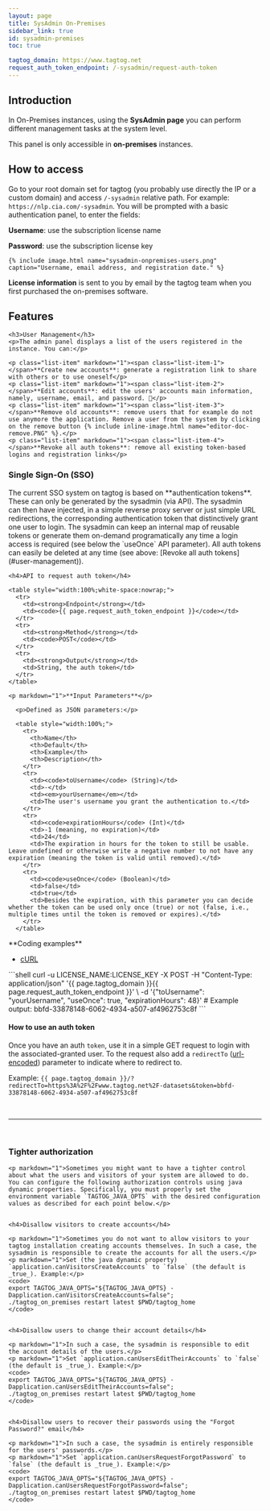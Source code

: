 ```yaml
---
layout: page
title: SysAdmin On-Premises
sidebar_link: true
id: sysadmin-premises
toc: true

tagtog_domain: https://www.tagtog.net
request_auth_token_endpoint: /-sysadmin/request-auth-token
---
```


<div class="page-section">
  <div class="two-third-col">
    <h2>Introduction</h2>
    <p>In On-Premises instances, using the <strong>SysAdmin page</strong> you can perform different management tasks at the system level.</p>
  </div>
  <div class="one-third-col">
    <div class="message">
      This panel is only accessible in <strong>on-premises</strong> instances.
    </div>
  </div>

  <div class="two-third-col">
    <h2>How to access</h2>
    <p>Go to your root domain set for tagtog (you probably use directly the IP or a custom domain) and access <code>/-sysadmin</code> relative path. For example: <code>https://nlp.cia.com/-sysadmin</code>. You will be prompted with a basic authentication panel, to enter the fields:</p>
    <p class="list-item"><span class="list-item-1"></span><strong>Username</strong>: use the subscription license name</p>
    <p class="list-item"><span class="list-item-2"></span><strong>Password</strong>: use the subscription license key</p>

    {% include image.html name="sysadmin-onpremises-users.png"  caption="Username, email address, and registration date." %}
  </div>
  <div class="one-third-col">
    <div class="message">
      <strong>License information</strong> is sent to you by email by the tagtog team when you first purchased the on-premises software.
    </div>
  </div>

  <div class="two-third-col">
    <h2>Features</h2>

    <h3>User Management</h3>
    <p>The admin panel displays a list of the users registered in the instance. You can:</p>

    <p class="list-item" markdown="1"><span class="list-item-1"></span>**Create new accounts**: generate a registration link to share with others or to use oneself</p>
    <p class="list-item" markdown="1"><span class="list-item-2"></span>**Edit accounts**: edit the users' accounts main information, namely, username, email, and password. 📝</p>
    <p class="list-item" markdown="1"><span class="list-item-3"></span>**Remove old accounts**: remove users that for example do not use anymore the application. Remove a user from the system by clicking on the remove button {% include inline-image.html name="editor-doc-remove.PNG" %}.</p>
    <p class="list-item" markdown="1"><span class="list-item-4"></span>**Revoke all auth tokens**: remove all existing token-based logins and registration links</p>
  </div>

  <div class="two-third-col">
    <h3>Single Sign-On (SSO)</h3>
    <p markdown="1">The current SSO system on tagtog is based on **authentication tokens**. These can only be generated by the sysadmin (via API). The sysadmin can then have injected, in a simple reverse proxy server or just simple URL redirections, the corresponding authentication token that distinctively grant one user to login. The sysadmin can keep an internal map of reusable tokens or generate them on-demand programatically any time a login access is required (see below the `useOnce` API parameter). All auth tokens can easily be deleted at any time (see above: [Revoke all auth tokens](#user-management)).</p>

    <h4>API to request auth token</h4>

    <table style="width:100%;white-space:nowrap;">
      <tr>
        <td><strong>Endpoint</strong></td>
        <td><code>{{ page.request_auth_token_endpoint }}</code></td>
      </tr>
      <tr>
        <td><strong>Method</strong></td>
        <td><code>POST</code></td>
      </tr>
      <tr>
        <td><strong>Output</strong></td>
        <td>String, the auth token</td>
      </tr>
    </table>

    <p markdown="1">**Input Parameters**</p>

      <p>Defined as JSON parameters:</p>

      <table style="width:100%;">
        <tr>
          <th>Name</th>
          <th>Default</th>
          <th>Example</th>
          <th>Description</th>
        </tr>
        <tr>
          <td><code>toUsername</code> (String)</td>
          <td>-</td>
          <td><em>yourUsername</em></td>
          <td>The user's username you grant the authentication to.</td>
        </tr>
        <tr>
          <td><code>expirationHours</code> (Int)</td>
          <td>-1 (meaning, no expiration)</td>
          <td>24</td>
          <td>The expiration in hours for the token to still be usable. Leave undefined or otherwise write a negative number to not have any expiration (meaning the token is valid until removed).</td>
        </tr>
        <tr>
          <td><code>useOnce</code> (Boolean)</td>
          <td>false</td>
          <td>true</td>
          <td>Besides the expiration, with this parameter you can decide whether the token can be used only once (true) or not (false, i.e., multiple times until the token is removed or expires).</td>
        </tr>  
      </table>

  </div>  

  <div class="two-third-col" markdown="1"> <!-- Opens main section: two-third-cold div -->
    **Coding examples**

<div id="tabs-container">
  <ul class="tabs-menu">
    <li class="current"><a href="#tab_api_request_auth_token_curl">cURL</a></li>
  </ul>
  <div class="tab">
<div id="tab_api_request_auth_token_curl" class="tab-content" style="display: block" markdown="1">
```shell
curl -u LICENSE_NAME:LICENSE_KEY -X POST -H "Content-Type: application/json" '{{ page.tagtog_domain }}{{ page.request_auth_token_endpoint }}' \
-d '{"toUsername": "yourUsername", "useOnce": true, "expirationHours": 48}'
# Example output: bbfd-33878148-6062-4934-a507-af4962753c8f
```
</div>
  </div>
</div>

  </div> <!-- Closes main section: two-third-cold div -->


  <div class="two-third-col">    
    <h4>How to use an auth token</h4>
      <p>Once you have an auth <code>token</code>, use it in a simple GET request to login with the associated-granted user. To the request also add a <code>redirectTo</code> (<a href="https://meyerweb.com/eric/tools/dencoder/">url-encoded</a>) parameter to indicate where to redirect to.</p>
      <p>Example: <code>{{ page.tagtog_domain }}/?redirectTo=https%3A%2F%2Fwww.tagtog.net%2F-datasets&token=bbfd-33878148-6062-4934-a507-af4962753c8f</code></p>
  </div> <!-- Closes main section: two-third-cold div -->


  <div class="two-third-col">
    <br/><hr/><br/>
    <h3>Tighter authorization</h3>

    <p markdown="1">Sometimes you might want to have a tighter control about what the users and visitors of your system are allowed to do. You can configure the following authorization controls using java dynamic properties. Specifically, you must properly set the environment variable `TAGTOG_JAVA_OPTS` with the desired configuration values as described for each point below.</p>


    <h4>Disallow visitors to create accounts</h4>

    <p markdown="1">Sometimes you do not want to allow visitors to your tagtog installation creating accounts themselves. In such a case, the sysadmin is responsible to create the accounts for all the users.</p>
    <p markdown="1">Set (the java dynamic property) `application.canVisitorsCreateAccounts` to `false` (the default is _true_). Example:</p>
    <code>      
    export TAGTOG_JAVA_OPTS="${TAGTOG_JAVA_OPTS} -Dapplication.canVisitorsCreateAccounts=false";
    ./tagtog_on_premises restart latest $PWD/tagtog_home
    </code>


    <h4>Disallow users to change their account details</h4>

    <p markdown="1">In such a case, the sysadmin is responsible to edit the account details of the users.</p>
    <p markdown="1">Set `application.canUsersEditTheirAccounts` to `false` (the default is _true_). Example:</p>
    <code>      
    export TAGTOG_JAVA_OPTS="${TAGTOG_JAVA_OPTS} -Dapplication.canUsersEditTheirAccounts=false";
    ./tagtog_on_premises restart latest $PWD/tagtog_home
    </code>


    <h4>Disallow users to recover their passwords using the "Forgot Password?" email</h4>

    <p markdown="1">In such a case, the sysadmin is entirely responsible for the users' passwords.</p>
    <p markdown="1">Set `application.canUsersRequestForgotPassword` to `false` (the default is _true_). Example:</p>
    <code>      
    export TAGTOG_JAVA_OPTS="${TAGTOG_JAVA_OPTS} -Dapplication.canUsersRequestForgotPassword=false";
    ./tagtog_on_premises restart latest $PWD/tagtog_home
    </code>

  </div>
  <div class="one-third-col">
  </div>
</div>
